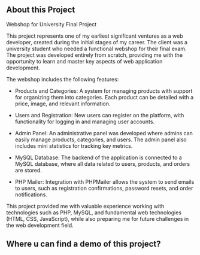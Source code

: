 ## About this Project

Webshop for University Final Project

This project represents one of my earliest significant ventures as a web developer, created during the initial stages of my career. The client was a university student who needed a functional webshop for their final exam. The project was developed entirely from scratch, providing me with the opportunity to learn and master key aspects of web application development.

The webshop includes the following features:

- Products and Categories: A system for managing products with support for organizing them into categories. Each product can be detailed with a price, image, and relevant information.

- Users and Registration: New users can register on the platform, with functionality for logging in and managing user accounts.

- Admin Panel: An administrative panel was developed where admins can easily manage products, categories, and users. The admin panel also includes mini statistics for tracking key metrics.

- MySQL Database: The backend of the application is connected to a MySQL database, where all data related to users, products, and orders are stored.

- PHP Mailer: Integration with PHPMailer allows the system to send emails to users, such as registration confirmations, password resets, and order notifications.

This project provided me with valuable experience working with technologies such as PHP, MySQL, and fundamental web technologies (HTML, CSS, JavaScript), while also preparing me for future challenges in the web development field.

## Where u can find a demo of this project?

